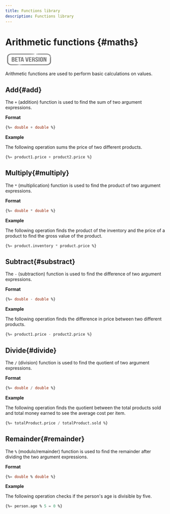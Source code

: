 ```yaml
---
title: Functions library
description: Functions library
---
```

# Arithmetic functions {#maths}

![](../../assets/do-not-localize/badge.png)

Arithmetic functions are used to perform basic calculations on values.

## Add{#add}

The `+` (addition) function is used to find the sum of two argument expressions.

**Format**

```sql
{%= double + double %}
```

**Example**

The following operation sums the price of two different products.

```sql
{%= product1.price + product2.price %}
```

## Multiply{#multiply}

The `*` (multiplication) function is used to find the product of two argument expressions.

**Format**

```sql
{%= double * double %}
```

**Example**

The following operation finds the product of the inventory and the price of a product to find the gross value of the product.

```sql
{%= product.inventory * product.price %}
```

## Subtract{#substract}

The `-` (subtraction) function is used to find the difference of two argument expressions.

**Format**

```sql
{%= double - double %}
```

**Example**

The following operation finds the difference in price between two different products.

```sql
{%= product1.price - product2.price %}
```

## Divide{#divide}

The `/` (division) function is used to find the quotient of two argument expressions.

**Format**

```sql
{%= double / double %}
```

**Example**

The following operation finds the quotient between the total products sold and total money earned to see the average cost per item.

```sql
{%= totalProduct.price / totalProduct.sold %}
```

## Remainder{#remainder}

The `%` (modulo/remainder) function is used to find the remainder after dividing the two argument expressions. 

**Format**

```sql
{%= double % double %}
```

**Example**

The following operation checks if the person's age is divisible by five.

```sql
{%= person.age % 5 = 0 %}
```
